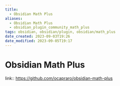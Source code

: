 ```yaml
---
title:
  - Obsidian Math Plus
aliases:
  - Obsidian Math Plus
  - obsidian_plugin_community_math_plus
tags: obsidian, obsidian/plugin, obsidian/math_plus
date_created: 2023-09-03T19:26
date_modified: 2023-09-05T19:17
---
```

# Obsidian Math Plus

link:: <https://github.com/ocapraro/obsidian-math-plus>
